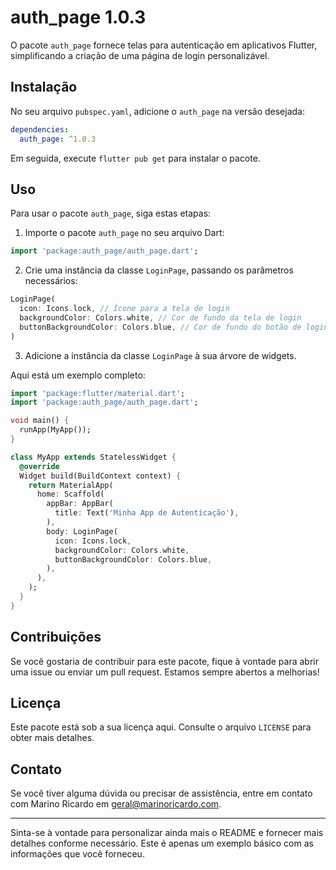 # auth_page 1.0.3

O pacote `auth_page` fornece telas para autenticação em aplicativos Flutter, simplificando a criação de uma página de login personalizável.

## Instalação

No seu arquivo `pubspec.yaml`, adicione o `auth_page` na versão desejada:

```yaml
dependencies:
  auth_page: ^1.0.3
```

Em seguida, execute `flutter pub get` para instalar o pacote.

## Uso

Para usar o pacote `auth_page`, siga estas etapas:

1. Importe o pacote `auth_page` no seu arquivo Dart:

```dart
import 'package:auth_page/auth_page.dart';
```

2. Crie uma instância da classe `LoginPage`, passando os parâmetros necessários:

```dart
LoginPage(
  icon: Icons.lock, // Ícone para a tela de login
  backgroundColor: Colors.white, // Cor de fundo da tela de login
  buttonBackgroundColor: Colors.blue, // Cor de fundo do botão de login
)
```

3. Adicione a instância da classe `LoginPage` à sua árvore de widgets.

Aqui está um exemplo completo:

```dart
import 'package:flutter/material.dart';
import 'package:auth_page/auth_page.dart';

void main() {
  runApp(MyApp());
}

class MyApp extends StatelessWidget {
  @override
  Widget build(BuildContext context) {
    return MaterialApp(
      home: Scaffold(
        appBar: AppBar(
          title: Text('Minha App de Autenticação'),
        ),
        body: LoginPage(
          icon: Icons.lock,
          backgroundColor: Colors.white,
          buttonBackgroundColor: Colors.blue,
        ),
      ),
    );
  }
}

```

## Contribuições

Se você gostaria de contribuir para este pacote, fique à vontade para abrir uma issue ou enviar um pull request. Estamos sempre abertos a melhorias!

## Licença

Este pacote está sob a sua licença aqui. Consulte o arquivo `LICENSE` para obter mais detalhes.

## Contato

Se você tiver alguma dúvida ou precisar de assistência, entre em contato com Marino Ricardo em geral@marinoricardo.com.

---

Sinta-se à vontade para personalizar ainda mais o README e fornecer mais detalhes conforme necessário. Este é apenas um exemplo básico com as informações que você forneceu.